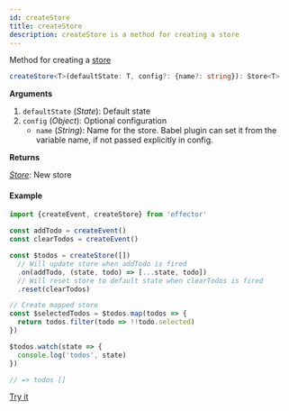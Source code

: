 ```yaml
---
id: createStore
title: createStore
description: createStore is a method for creating a store
---
```


Method for creating a [store](./Store.md)

```ts
createStore<T>(defaultState: T, config?: {name?: string}): Store<T>
```

**Arguments**

1. `defaultState` (_State_): Default state
2. `config` (_Object_): Optional configuration
   - `name` (_String_): Name for the store. Babel plugin can set it from the variable name, if not passed explicitly in config.

**Returns**

[_Store_](Store.md): New store

#### Example

```js
import {createEvent, createStore} from 'effector'

const addTodo = createEvent()
const clearTodos = createEvent()

const $todos = createStore([])
  // Will update store when addTodo is fired
  .on(addTodo, (state, todo) => [...state, todo])
  // Will reset store to default state when clearTodos is fired
  .reset(clearTodos)

// Create mapped store
const $selectedTodos = $todos.map(todos => {
  return todos.filter(todo => !!todo.selected)
})

$todos.watch(state => {
  console.log('todos', state)
})

// => todos []
```

[Try it](https://share.effector.dev/tquiUgdq)
